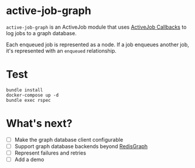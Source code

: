 # active-job-graph

`active-job-graph` is an ActiveJob module that uses [ActiveJob Callbacks](https://api.rubyonrails.org/classes/ActiveJob/Callbacks/ClassMethods.html) to log jobs to a graph database.

Each enqueued job is represented as a node. If a job enqueues another job, it's represented with an `enqueued` relationship.

# Test

```
bundle install
docker-compose up -d
bundle exec rspec
```

# What's next?

- [ ] Make the graph database client configurable
- [ ] Support graph database backends beyond [RedisGraph](https://github.com/RedisGraph/RedisGraph)
- [ ] Represent failures and retries
- [ ] Add a demo
